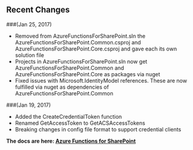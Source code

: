 ## Recent Changes 
###(Jan 25, 2017)
* Removed from AzureFunctionsForSharePoint.sln the AzureFunctionsForSharePoint.Common.csproj and AzureFunctionsForSharePoint.Core.csproj and gave each its own solution file
* Projects in AzureFunctionsForSharePoint.sln now get AzureFunctionsForSharePoint.Common and AzureFunctionsForSharePoint.Core as packages via nuget
* Fixed issues with Microsoft.IdentityModel references. These are now fulfilled via nuget as dependencies of AzureFunctionsForSharePoint.Common

###(Jan 19, 2017)
* Added the CreateCredentialToken function
* Renamed GetAccessToken to GetACSAccessTokens
* Breaking changes in config file format to support credential clients

**The docs are here: [Azure Functions for SharePoint](https://afspdocs.blob.core.windows.net/docs/index.html)**

